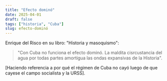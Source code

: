 ```yaml
---
title: "Efecto dominó"
date: 2025-04-01
draft: false
tags: ["historia", "Cuba"]
slug: efecto-dominó
---
```

Enrique del Risco en su libro: "Historia y masoquismo":

> "Con Cuba no funciona el efecto dominó. La maldita cisrcustancia del agua por todas partes amortigua las ondas expansivas de la Historia".

[Haciendo referencia a por qué el régimen de Cuba no cayó luego de que cayese el campo socialista y la URSS].
